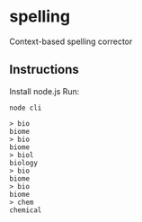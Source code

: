 spelling
========

Context-based spelling corrector


## Instructions

Install node.js
Run:
```
node cli
```

```
> bio
biome
> bio
biome
> biol
biology
> bio
biome
> bio
biome
> chem
chemical
```
